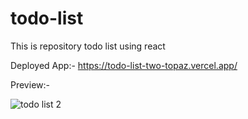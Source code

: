 # todo-list

This is repository todo list using react

Deployed App:- https://todo-list-two-topaz.vercel.app/

Preview:-


![todo list 2](https://user-images.githubusercontent.com/85050864/153376995-9dbb0bdc-81ab-4eb4-a33e-6b53525bd53e.png)

